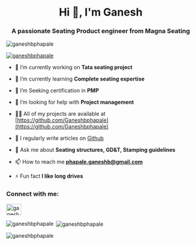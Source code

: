 <h1 align="center">Hi 👋, I'm Ganesh</h1>
<h3 align="center">A passionate Seating Product engineer from Magna Seating</h3>

<p align="left"> <img src="https://komarev.com/ghpvc/?username=ganeshbphapale&label=Profile%20views&color=0e75b6&style=flat" alt="ganeshbphapale" /> </p>

<p align="left"> <a href="https://github.com/ryo-ma/github-profile-trophy"><img src="https://github-profile-trophy.vercel.app/?username=ganeshbphapale" alt="ganeshbphapale" /></a> </p>

- 🔭 I’m currently working on **Tata seating project**

- 🌱 I’m currently learning **Complete seating expertise**

- 👯 I’m Seeking certification in **PMP**

- 🤝 I’m looking for help with **Project management**

- 👨‍💻 All of my projects are available at [https://github.com/Ganeshbphapale](https://github.com/Ganeshbphapale)

- 📝 I regularly write articles on [Github](Github)

- 💬 Ask me about **Seating structures, GD&T, Stamping guidelines**

- 📫 How to reach me **phapale.ganeshb@gmail.com**

- ⚡ Fun fact **I like long drives**

<h3 align="left">Connect with me:</h3>
<p align="left">
<a href="https://linkedin.com/in/ganesh-b-phapale" target="blank"><img align="center" src="https://raw.githubusercontent.com/rahuldkjain/github-profile-readme-generator/master/src/images/icons/Social/linked-in-alt.svg" alt="ganesh-b-phapale" height="30" width="40" /></a>
</p>

<p><img align="left" src="https://github-readme-stats.vercel.app/api/top-langs?username=ganeshbphapale&show_icons=true&locale=en&layout=compact" alt="ganeshbphapale" /></p>

<p>&nbsp;<img align="center" src="https://github-readme-stats.vercel.app/api?username=ganeshbphapale&show_icons=true&locale=en" alt="ganeshbphapale" /></p>

<p><img align="center" src="https://github-readme-streak-stats.herokuapp.com/?user=ganeshbphapale&" alt="ganeshbphapale" /></p>
